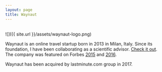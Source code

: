 ```yaml
---
layout: page
title: Waynaut
---
```


<br>
![]({{ site.url }}/assets/waynaut-logo.png)
<br>

Waynaut is an online travel startup born in 2013 in Milan, Italy. Since its foundation, I have been collaborating as a scientific advisor. [Check it out](http://www.waynaut.com). The company was featured on Forbes [2015](http://onforb.es/1y6Q1uY) and [2016](http://lnkd.in/d3UGMsx).

Waynaut has been acquired by lastminute.com group in 2017.
